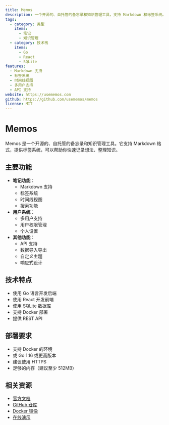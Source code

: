 ```yaml
---
title: Memos
description: 一个开源的、自托管的备忘录和知识管理工具，支持 Markdown 和标签系统。
tags:
  - category: 类型
    items:
      - 笔记
      - 知识管理
  - category: 技术栈
    items:
      - Go
      - React
      - SQLite
features:
  - Markdown 支持
  - 标签系统
  - 时间线视图
  - 多用户支持
  - API 支持
website: https://usememos.com
github: https://github.com/usememos/memos
license: MIT
---
```


# Memos

Memos 是一个开源的、自托管的备忘录和知识管理工具。它支持 Markdown 格式，提供标签系统，可以帮助你快速记录想法、整理知识。

## 主要功能

- **笔记功能**：
  - Markdown 支持
  - 标签系统
  - 时间线视图
  - 搜索功能
- **用户系统**：
  - 多用户支持
  - 用户权限管理
  - 个人设置
- **其他功能**：
  - API 支持
  - 数据导入导出
  - 自定义主题
  - 响应式设计

## 技术特点

- 使用 Go 语言开发后端
- 使用 React 开发前端
- 使用 SQLite 数据库
- 支持 Docker 部署
- 提供 REST API

## 部署要求

- 支持 Docker 的环境
- 或 Go 1.16 或更高版本
- 建议使用 HTTPS
- 足够的内存（建议至少 512MB）

## 相关资源

- [官方文档](https://usememos.com/docs)
- [GitHub 仓库](https://github.com/usememos/memos)
- [Docker 镜像](https://hub.docker.com/r/neosmemo/memos)
- [在线演示](https://demo.usememos.com) 